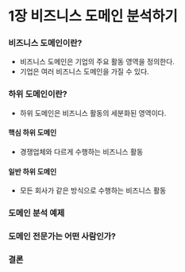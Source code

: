 # 1장 비즈니스 도메인 분석하기

### 비즈니스 도메인이란?

* 비즈니스 도메인은 기업의 주요 활동 영역을 정의한다.
* 기업은 여러 비즈니스 도메인을 가질 수 있다.

### 하위 도메인이란?

* 하위 도메인은 비즈니스 활동의 세분화된 영역이다.

#### 핵심 하위 도메인

* 경쟁업체와 다르게 수행하는 비즈니스 활동

#### 일반 하위 도메인

* 모든 회사가 같은 방식으로 수행하는 비즈니스 활동

### 도메인 분석 예제

### 도메인 전문가는 어떤 사람인가?

### 결론
